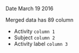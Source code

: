 Date March 19 2016

Merged data has 89 column

* Activity `column 1`
* Subject `column 2`
* Activity label `column 3`